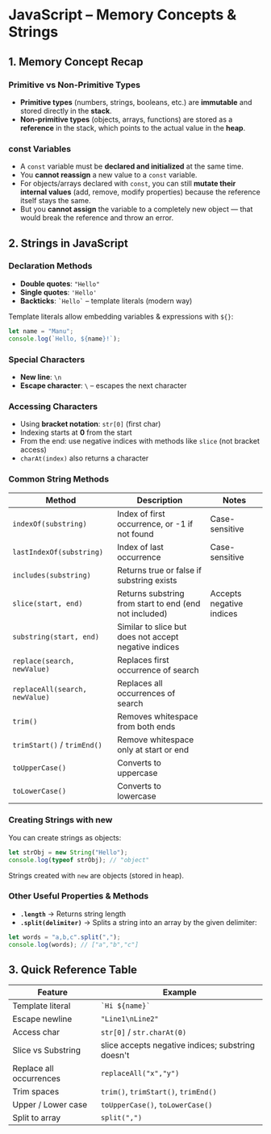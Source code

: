 # JavaScript – Memory Concepts & Strings

## 1. Memory Concept Recap

### Primitive vs Non-Primitive Types
- **Primitive types** (numbers, strings, booleans, etc.) are **immutable** and stored directly in the **stack**.
- **Non-primitive types** (objects, arrays, functions) are stored as a **reference** in the stack, which points to the actual value in the **heap**.

### const Variables
- A `const` variable must be **declared and initialized** at the same time.
- You **cannot reassign** a new value to a `const` variable.
- For objects/arrays declared with `const`, you can still **mutate their internal values** (add, remove, modify properties) because the reference itself stays the same.
- But you **cannot assign** the variable to a completely new object — that would break the reference and throw an error.

## 2. Strings in JavaScript

### Declaration Methods
- **Double quotes**: `"Hello"`
- **Single quotes**: `'Hello'`
- **Backticks**: `` `Hello` `` – template literals (modern way)

Template literals allow embedding variables & expressions with `${}`:
```javascript
let name = "Manu";
console.log(`Hello, ${name}!`);
```

### Special Characters
- **New line**: `\n`
- **Escape character**: `\` – escapes the next character

### Accessing Characters
- Using **bracket notation**: `str[0]` (first char)
- Indexing starts at **0** from the start
- From the end: use negative indices with methods like `slice` (not bracket access)
- `charAt(index)` also returns a character

### Common String Methods

| Method | Description | Notes |
|--------|-------------|-------|
| `indexOf(substring)` | Index of first occurrence, or -1 if not found | Case-sensitive |
| `lastIndexOf(substring)` | Index of last occurrence | Case-sensitive |
| `includes(substring)` | Returns true or false if substring exists | |
| `slice(start, end)` | Returns substring from start to end (end not included) | Accepts negative indices |
| `substring(start, end)` | Similar to slice but does not accept negative indices | |
| `replace(search, newValue)` | Replaces first occurrence of search | |
| `replaceAll(search, newValue)` | Replaces all occurrences of search | |
| `trim()` | Removes whitespace from both ends | |
| `trimStart()` / `trimEnd()` | Remove whitespace only at start or end | |
| `toUpperCase()` | Converts to uppercase | |
| `toLowerCase()` | Converts to lowercase | |

### Creating Strings with new
You can create strings as objects:
```javascript
let strObj = new String("Hello");
console.log(typeof strObj); // "object"
```

Strings created with `new` are objects (stored in heap).

### Other Useful Properties & Methods
- **`.length`** → Returns string length
- **`.split(delimiter)`** → Splits a string into an array by the given delimiter:
```javascript
let words = "a,b,c".split(",");
console.log(words); // ["a","b","c"]
```

## 3. Quick Reference Table

| Feature | Example |
|---------|---------|
| Template literal | `` `Hi ${name}` `` |
| Escape newline | `"Line1\nLine2"` |
| Access char | `str[0]` / `str.charAt(0)` |
| Slice vs Substring | slice accepts negative indices; substring doesn't |
| Replace all occurrences | `replaceAll("x","y")` |
| Trim spaces | `trim()`, `trimStart()`, `trimEnd()` |
| Upper / Lower case | `toUpperCase()`, `toLowerCase()` |
| Split to array | `split(",")` |